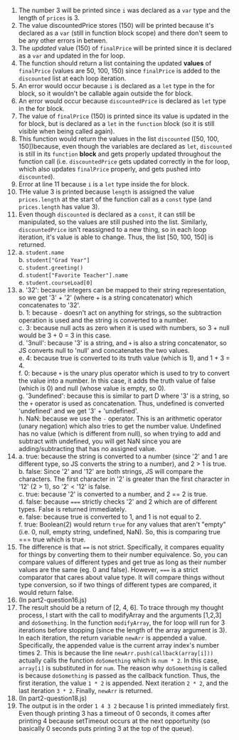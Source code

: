 1. The number 3 will be printed since `i` was declared as a `var` type and the length of `prices` is 3.
2. The value discountedPrice stores (150) will be printed because it's declared as a `var` (still in function block scope) and there don't seem to be any other errors in betwen.
3. The *updated* value (150) of `finalPrice` will be printed since it is declared as a `var` and updated in the for loop.
4. The function should return a list containing the updated **values** of `finalPrice` (values are 50, 100, 150) since `finalPrice` is added to the `discounted` list at each loop iteration.
5. An error would occur because `i` is declared as a `let` type in the for block, so it wouldn't be callable again outside the for block.
6. An error would occur because `discountedPrice` is declared as `let` type in the for block.
7. The value of `finalPrice` (150) is printed since its value is updated in the for block, but is declared as a `let` in the `function` block (so it is still visible when being called again).
8. This function would return the values in the list `discounted` ([50, 100, 150])because, even though the variables are declared as `let`, `discounted` is still in its `function` **block** and gets properly updated throughout the function call (i.e. `discountedPrice` gets updated correctly in the for loop, which also updates `finalPrice` properly, and gets pushed into `discounted`).
9. Error at line 11 because `i` is a `let` type inside the for block.
10. THe value 3 is printed because `length` is assigned the value `prices.length` at the start of the function call as a `const` type (and `prices.length` has value 3).
11. Even though `discounted` is declared as a `const`, it can still be manipulated, so the values are still pushed into the list. Similarly, `discountedPrice` isn't reassigned to a new thing, so in each loop iteration, it's value is able to change. Thus, the list [50, 100, 150] is returned.
12. a. `student.name` </br>
    b. `student["Grad Year"]` </br>
    c. `student.greeting()` </br>
    d. `student["Favorite Teacher"].name` </br>
    e. `student.courseLoad[0]`
13. a. '32': because integers can be mapped to their string representation, so we get '3' + '2' (where + is a string concatenator) which concatenates to '32'. </br>
    b. 1: because `-` doesn't act on anything for strings, so the subtraction operation is used and the string is converted to a number. </br>
    c. 3: because null acts as zero when it is used with numbers, so 3 + null would be 3 + 0 = 3 in this case. </br>
    d. '3null': because '3' is a string, and `+` is also a string concatenator, so JS converts null to 'null' and concatenates the two values. </br>
    e. 4: because true is converted to its truth value (which is 1), and 1 + 3 = 4. </br>
    f. 0: because `+` is the unary plus operator which is used to try to convert the value into a number. In this case, it adds the truth value of false (which is 0) and null (whose value is empty, so 0). </br>
    g. '3undefined': because this is similar to part D where '3' is a string, so the `+` operator is used as concatenation. Thus, undefined is converted 'undefined' and we get '3' + 'undefined'. </br>
    h.  NaN: because we use the `-` operator. This is an arithmetic operator (unary negation) which also tries to get the number value. Undefined has no value (which is different from null), so when trying to add and subtract with undefined, you will get NaN since you are adding/subtracting that has no assigned value.
14. a. true: because the string is converted to a number (since '2' and 1 are different type, so JS converts the string to a number), and 2 > 1 is true. </br>
    b. false: Since '2' and '12' are both strings, JS will compare the characters. The first character in '2' is greater than the first character in '12' (2 > 1), so '2' < '12' is false. </br>
    c. true: because '2' is converted to a number, and 2 == 2 is true. </br>
    d. false: because `===` strictly checks '2' and 2 which are of different types. False is returned immediately. </br>
    e. false: because true is converted to 1, and 1 is not equal to 2. </br>
    f. true: Boolean(2) would return `true` for any values that aren't "empty" (i.e. 0, null, empty string, undefined, NaN). So, this is comparing true === true which is true.
15. The difference is that `==` is not strict. Specifically, it compares equality for things by converting them to their number equivalence. So, you can compare values of different types and get true as long as their number values are the same (eg. 0 and false). However, `===` is a strict comparator that cares about value type. It will compare things without type conversion, so if two things of different types are compared, it would return false.
16. (In part2-question16.js)
17. The result should be a return of [2, 4, 6]. To trace through my thought process, I start with the call to modifyArray and the arguments [1,2,3] and `doSomething`. In the function `modifyArray`, the for loop will run for 3 iterations before stopping (since the length of the array argument is 3). In each iteration, the return variable `newArr` is appended a value. Specifically, the appended value is the current array index's number times 2. This is because the line `newArr.push(callback(array[i]))` actually calls the function `doSomething` which is `num * 2`. In this case, `array[i]` is substituted in for `num`. The reason why `doSomething` is called is because `doSomething` is passed as the callback function. Thus, the first iteration, the value `1 * 2` is appended. Next iteration `2 * 2`, and the last iteration `3 * 2`. Finally, `newArr` is returned.
18. (In part2-question18.js)
19. The output is in the order `1 4 3 2` because 1 is printed immediately first. Even though printing 3 has a timeout of 0 seconds, it comes after printing 4 because setTimeout occurs at the next opportunity (so basically 0 seconds puts printing 3 at the top of the queue).
